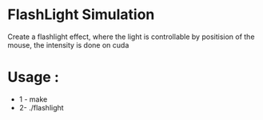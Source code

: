 # FlashLight Simulation
Create a flashlight effect, where the light is controllable by positision of the mouse, the intensity is done on cuda <br/>
# Usage :<br/>
  *  1 - make <br/>
  *  2-  ./flashlight
